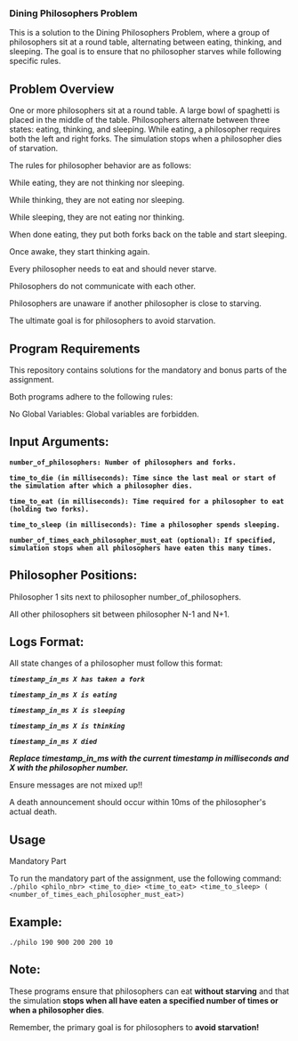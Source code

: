 ### Dining Philosophers Problem

This is a solution to the Dining Philosophers Problem, where a group of philosophers sit at a round table, alternating between eating, thinking, and sleeping. The goal is to ensure that no philosopher starves while following specific rules.

## Problem Overview

One or more philosophers sit at a round table.
A large bowl of spaghetti is placed in the middle of the table.
Philosophers alternate between three states: eating, thinking, and sleeping.
While eating, a philosopher requires both the left and right forks.
The simulation stops when a philosopher dies of starvation.

The rules for philosopher behavior are as follows:

While eating, they are not thinking nor sleeping.

While thinking, they are not eating nor sleeping.

While sleeping, they are not eating nor thinking.

When done eating, they put both forks back on the table and start sleeping.

Once awake, they start thinking again.

Every philosopher needs to eat and should never starve.

Philosophers do not communicate with each other.

Philosophers are unaware if another philosopher is close to starving.

The ultimate goal is for philosophers to avoid starvation.

## Program Requirements
This repository contains solutions for the mandatory and bonus parts of the assignment.

Both programs adhere to the following rules:

No Global Variables: Global variables are forbidden.

## Input Arguments:

**```number_of_philosophers: Number of philosophers and forks.```**

**```time_to_die (in milliseconds): Time since the last meal or start of the simulation after which a philosopher dies.```**

**```time_to_eat (in milliseconds): Time required for a philosopher to eat (holding two forks).```**

**```time_to_sleep (in milliseconds): Time a philosopher spends sleeping.```**

**```number_of_times_each_philosopher_must_eat (optional): If specified, simulation stops when all philosophers have eaten this many times.```**

## Philosopher Positions:

Philosopher 1 sits next to philosopher number_of_philosophers.

All other philosophers sit between philosopher N-1 and N+1.
## Logs Format:

All state changes of a philosopher must follow this format:

***```timestamp_in_ms X has taken a fork```***

***```timestamp_in_ms X is eating```***

***```timestamp_in_ms X is sleeping```***

***```timestamp_in_ms X is thinking```***

***```timestamp_in_ms X died```***

***Replace timestamp_in_ms with the current timestamp in milliseconds and X with the philosopher number.***

Ensure messages are not mixed up!!

A death announcement should occur within 10ms of the philosopher's actual death.

## Usage

Mandatory Part

To run the mandatory part of the assignment, use the following command:
```./philo <philo_nbr> <time_to_die> <time_to_eat> <time_to_sleep> ( <number_of_times_each_philosopher_must_eat>)```

## Example:
```./philo 190 900 200 200 10```

## Note:
These programs ensure that philosophers can eat **without starving** and that the simulation **stops when all have eaten a specified number of times or when a philosopher dies**.

Remember, the primary goal is for philosophers to **avoid starvation!**
